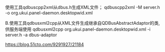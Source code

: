 使用工具qdbuscpp2xml从dbus.h生成XML文件；
qdbuscpp2xml -M server.h -o org.ukui.panel-daemon.desktopwid.xml

B.使用工具qdbusxml2cpp从XML文件生成继承自QDBusAbstractAdaptor的类,供服务端使用
qdbusxml2cpp org.ukui.panel-daemon.desktopwid.xml -i server.h -a dbus-adaptor

https://blog.51cto.com/9291927/21184
